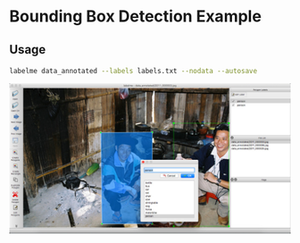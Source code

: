 # Bounding Box Detection Example


## Usage

```bash
labelme data_annotated --labels labels.txt --nodata --autosave
```

![](.readme/annotation.jpg)
